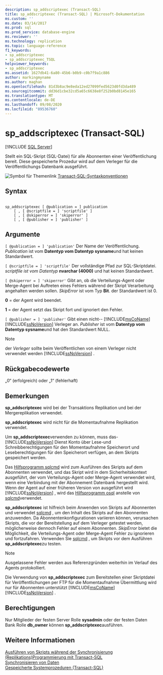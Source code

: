 ```yaml
---
description: sp_addscriptexec (Transact-SQL)
title: sp_addscriptexec (Transact-SQL) | Microsoft-Dokumentation
ms.custom: ''
ms.date: 03/14/2017
ms.prod: sql
ms.prod_service: database-engine
ms.reviewer: ''
ms.technology: replication
ms.topic: language-reference
f1_keywords:
- sp_addscriptexec
- sp_addscriptexec_TSQL
helpviewer_keywords:
- sp_addscriptexec
ms.assetid: 1627db41-6a80-45b6-b0b9-c0b7f9a1c886
author: markingmyname
ms.author: maghan
ms.openlocfilehash: 81d3b8ac9e8eda12ed27099fed5623d0fd3da489
ms.sourcegitcommit: dd36d1cbe32cd5a65c6638e8f252b0bd8145e165
ms.translationtype: MT
ms.contentlocale: de-DE
ms.lasthandoff: 09/08/2020
ms.locfileid: "89536760"
---
```

# <a name="sp_addscriptexec-transact-sql"></a>sp_addscriptexec (Transact-SQL)
[!INCLUDE [SQL Server](../../includes/applies-to-version/sqlserver.md)]

  Stellt ein SQL-Skript (SQL-Datei) für alle Abonnenten einer Veröffentlichung bereit. Diese gespeicherte Prozedur wird auf dem Verleger für die Veröffentlichungs Datenbank ausgeführt.  
  
 ![Symbol für Themenlink](../../database-engine/configure-windows/media/topic-link.gif "Symbol für Themenlink") [Transact-SQL-Syntaxkonventionen](../../t-sql/language-elements/transact-sql-syntax-conventions-transact-sql.md)  
  
## <a name="syntax"></a>Syntax  
  
```  
  
sp_addscriptexec [ @publication = ] publication  
    [ , [ @scriptfile = ] 'scriptfile' ]  
    [ , [ @skiperror = ] 'skiperror' ]  
    [ , [ @publisher = ] 'publisher' ]  
```  
  
## <a name="arguments"></a>Argumente  
`[ @publication = ] 'publication'` Der Name der Veröffentlichung. *Publication* ist vom **Datentyp vom Datentyp sysname**und hat keinen Standardwert.  
  
`[ @scriptfile = ] 'scriptfile'` Der vollständige Pfad zur SQL-Skriptdatei. *scriptfile ist vom Datentyp* **nvarchar (4000)** und hat keinen Standardwert.  
  
`[ @skiperror = ] 'skiperror'` Gibt an, ob die Verteilungs-Agent oder Merge-Agent bei Auftreten eines Fehlers während der Skript Verarbeitung angehalten werden sollen. *SkipError* ist vom Typ **Bit**. der Standardwert ist 0.  
  
 **0** = der Agent wird beendet.  
  
 **1** = der Agent setzt das Skript fort und ignoriert den Fehler.  
  
`[ @publisher = ] 'publisher'` Gibt einen nicht-- [!INCLUDE[msCoName](../../includes/msconame-md.md)] [!INCLUDE[ssNoVersion](../../includes/ssnoversion-md.md)] Verleger an. *Publisher* ist vom **Datentyp vom Datentyp sysname**und hat den Standardwert NULL.  
  
> [!NOTE]  
>  der *Verleger* sollte beim Veröffentlichen von einem Verleger nicht verwendet werden [!INCLUDE[ssNoVersion](../../includes/ssnoversion-md.md)] .  
  
## <a name="return-code-values"></a>Rückgabecodewerte  
 „0“ (erfolgreich) oder „1“ (fehlerhaft)  
  
## <a name="remarks"></a>Bemerkungen  
 **sp_addscriptexec** wird bei der Transaktions Replikation und bei der Mergereplikation verwendet.  
  
 **sp_addscriptexec** wird nicht für die Momentaufnahme Replikation verwendet.  
  
 Um **sp_addscriptexec**verwenden zu können, muss das- [!INCLUDE[ssNoVersion](../../includes/ssnoversion-md.md)] Dienst Konto über Lese-und Schreibberechtigungen für den Momentaufnahme Speicherort und Leseberechtigungen für den Speicherort verfügen, an dem Skripts gespeichert werden.  
  
 Das [Hilfsprogramm sqlcmd](../../tools/sqlcmd-utility.md) wird zum Ausführen des Skripts auf dem Abonnenten verwendet, und das Skript wird in dem Sicherheitskontext ausgeführt, der vom Verteilungs-Agent oder Merge-Agent verwendet wird, wenn eine Verbindung mit der Abonnement Datenbank hergestellt wird. Wenn der Agent auf einer früheren Version von ausgeführt wird [!INCLUDE[ssNoVersion](../../includes/ssnoversion-md.md)] , wird das [Hilfsprogramm osql](../../tools/osql-utility.md) anstelle von [sqlcmd](../../tools/sqlcmd-utility.md)verwendet.  
  
 **sp_addscriptexec** ist hilfreich beim Anwenden von Skripts auf Abonnenten und verwendet [sqlcmd](../../tools/sqlcmd-utility.md) , um den Inhalt des Skripts auf den Abonnenten anzuwenden. Da Abonnentenkonfigurationen variieren können, verursachen Skripts, die vor der Bereitstellung auf dem Verleger getestet werden, möglicherweise dennoch Fehler auf einem Abonnenten. *SkipError* bietet die Möglichkeit, die Verteilungs-Agent oder Merge-Agent Fehler zu ignorieren und fortzufahren. Verwenden Sie [sqlcmd](../../tools/sqlcmd-utility.md) , um Skripts vor dem Ausführen **sp_addscriptexec**zu testen.  
  
> [!NOTE]  
>  Ausgelassene Fehler werden aus Referenzgründen weiterhin im Verlauf des Agents protokolliert.  
  
 Die Verwendung von **sp_addscriptexec** zum Bereitstellen einer Skriptdatei für Veröffentlichungen per FTP für die Momentaufnahme Übermittlung wird nur für Abonnenten unterstützt [!INCLUDE[msCoName](../../includes/msconame-md.md)] [!INCLUDE[ssNoVersion](../../includes/ssnoversion-md.md)] .  
  
## <a name="permissions"></a>Berechtigungen  
 Nur Mitglieder der festen Server Rolle **sysadmin** oder der festen Daten Bank Rolle **db_owner** können **sp_addscriptexec**ausführen.  
  
## <a name="see-also"></a>Weitere Informationen  
 [Ausführen von Skripts während der Synchronisierung &#40;Replikations&#41;Programmierung mit Transact-SQL ](../../relational-databases/replication/execute-scripts-during-synchronization-replication-transact-sql-programming.md)   
 [Synchronisieren von Daten](../../relational-databases/replication/synchronize-data.md)   
 [Gespeicherte Systemprozeduren &#40;Transact-SQL&#41;](../../relational-databases/system-stored-procedures/system-stored-procedures-transact-sql.md)  
  
  

